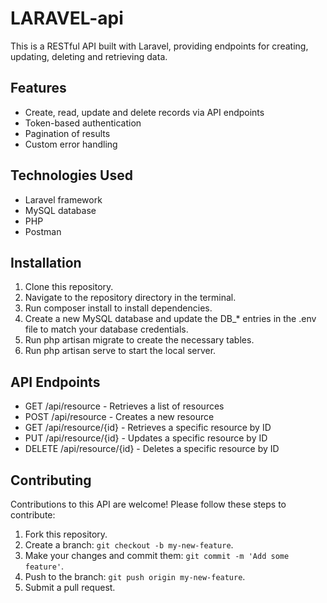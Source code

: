 # LARAVEL-api

This is a RESTful API built with Laravel, providing endpoints for creating, updating, deleting and retrieving data.

## Features

- Create, read, update and delete records via API endpoints
- Token-based authentication
- Pagination of results
- Custom error handling

## Technologies Used

- Laravel framework
- MySQL database
- PHP
- Postman 

## Installation

1. Clone this repository.
2. Navigate to the repository directory in the terminal.
3. Run composer install to install dependencies.
4. Create a new MySQL database and update the DB_* entries in the .env file to match your database credentials.
5. Run php artisan migrate to create the necessary tables.
6. Run php artisan serve to start the local server.

## API Endpoints

- GET /api/resource - Retrieves a list of resources
- POST /api/resource - Creates a new resource
- GET /api/resource/{id} - Retrieves a specific resource by ID
- PUT /api/resource/{id} - Updates a specific resource by ID
- DELETE /api/resource/{id} - Deletes a specific resource by ID


## Contributing

Contributions to this API are welcome! Please follow these steps to contribute:

1. Fork this repository.
2. Create a branch: `git checkout -b my-new-feature`.
3. Make your changes and commit them: `git commit -m 'Add some feature'`.
4. Push to the branch: `git push origin my-new-feature`.
5. Submit a pull request.
